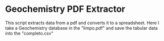 # Geochemistry PDF Extractor
This script extracts data from a pdf and converts it to a spreadsheet.
Here I take a Geochemistry database in the "limpo.pdf" and save the tabular data into the "completo.csv"
